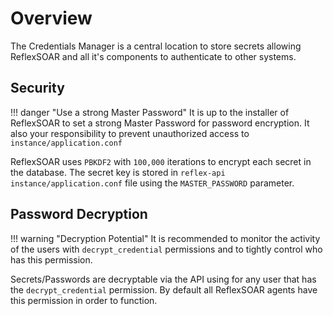 # Overview
The Credentials Manager is a central location to store secrets allowing ReflexSOAR and all it's components to authenticate to other systems.

## Security

!!! danger "Use a strong Master Password"
    It is up to the installer of ReflexSOAR to set a strong Master Password for password encryption.  It also your responsibility to prevent unauthorized access to `instance/application.conf`

ReflexSOAR uses `PBKDF2` with `100,000` iterations to encrypt each secret in the database.  The secret key is stored in `reflex-api` `instance/application.conf` file using the `MASTER_PASSWORD` parameter.  

## Password Decryption

!!! warning "Decryption Potential"
    It is recommended to monitor the activity of the users with `decrypt_credential` permissions and to tightly control who has this permission.

Secrets/Passwords are decryptable via the API using for any user that has the `decrypt_credential` permission.  By default all ReflexSOAR agents have this permission in order to function.